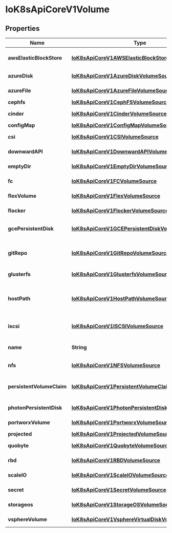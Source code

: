 
# IoK8sApiCoreV1Volume

## Properties
Name | Type | Description | Notes
------------ | ------------- | ------------- | -------------
**awsElasticBlockStore** | [**IoK8sApiCoreV1AWSElasticBlockStoreVolumeSource**](IoK8sApiCoreV1AWSElasticBlockStoreVolumeSource.md) | AWSElasticBlockStore represents an AWS Disk resource that is attached to a kubelet&#39;s host machine and then exposed to the pod. More info: https://kubernetes.io/docs/concepts/storage/volumes#awselasticblockstore |  [optional]
**azureDisk** | [**IoK8sApiCoreV1AzureDiskVolumeSource**](IoK8sApiCoreV1AzureDiskVolumeSource.md) | AzureDisk represents an Azure Data Disk mount on the host and bind mount to the pod. |  [optional]
**azureFile** | [**IoK8sApiCoreV1AzureFileVolumeSource**](IoK8sApiCoreV1AzureFileVolumeSource.md) | AzureFile represents an Azure File Service mount on the host and bind mount to the pod. |  [optional]
**cephfs** | [**IoK8sApiCoreV1CephFSVolumeSource**](IoK8sApiCoreV1CephFSVolumeSource.md) | CephFS represents a Ceph FS mount on the host that shares a pod&#39;s lifetime |  [optional]
**cinder** | [**IoK8sApiCoreV1CinderVolumeSource**](IoK8sApiCoreV1CinderVolumeSource.md) | Cinder represents a cinder volume attached and mounted on kubelets host machine. More info: https://examples.k8s.io/mysql-cinder-pd/README.md |  [optional]
**configMap** | [**IoK8sApiCoreV1ConfigMapVolumeSource**](IoK8sApiCoreV1ConfigMapVolumeSource.md) | ConfigMap represents a configMap that should populate this volume |  [optional]
**csi** | [**IoK8sApiCoreV1CSIVolumeSource**](IoK8sApiCoreV1CSIVolumeSource.md) | CSI (Container Storage Interface) represents storage that is handled by an external CSI driver (Alpha feature). |  [optional]
**downwardAPI** | [**IoK8sApiCoreV1DownwardAPIVolumeSource**](IoK8sApiCoreV1DownwardAPIVolumeSource.md) | DownwardAPI represents downward API about the pod that should populate this volume |  [optional]
**emptyDir** | [**IoK8sApiCoreV1EmptyDirVolumeSource**](IoK8sApiCoreV1EmptyDirVolumeSource.md) | EmptyDir represents a temporary directory that shares a pod&#39;s lifetime. More info: https://kubernetes.io/docs/concepts/storage/volumes#emptydir |  [optional]
**fc** | [**IoK8sApiCoreV1FCVolumeSource**](IoK8sApiCoreV1FCVolumeSource.md) | FC represents a Fibre Channel resource that is attached to a kubelet&#39;s host machine and then exposed to the pod. |  [optional]
**flexVolume** | [**IoK8sApiCoreV1FlexVolumeSource**](IoK8sApiCoreV1FlexVolumeSource.md) | FlexVolume represents a generic volume resource that is provisioned/attached using an exec based plugin. |  [optional]
**flocker** | [**IoK8sApiCoreV1FlockerVolumeSource**](IoK8sApiCoreV1FlockerVolumeSource.md) | Flocker represents a Flocker volume attached to a kubelet&#39;s host machine. This depends on the Flocker control service being running |  [optional]
**gcePersistentDisk** | [**IoK8sApiCoreV1GCEPersistentDiskVolumeSource**](IoK8sApiCoreV1GCEPersistentDiskVolumeSource.md) | GCEPersistentDisk represents a GCE Disk resource that is attached to a kubelet&#39;s host machine and then exposed to the pod. More info: https://kubernetes.io/docs/concepts/storage/volumes#gcepersistentdisk |  [optional]
**gitRepo** | [**IoK8sApiCoreV1GitRepoVolumeSource**](IoK8sApiCoreV1GitRepoVolumeSource.md) | GitRepo represents a git repository at a particular revision. DEPRECATED: GitRepo is deprecated. To provision a container with a git repo, mount an EmptyDir into an InitContainer that clones the repo using git, then mount the EmptyDir into the Pod&#39;s container. |  [optional]
**glusterfs** | [**IoK8sApiCoreV1GlusterfsVolumeSource**](IoK8sApiCoreV1GlusterfsVolumeSource.md) | Glusterfs represents a Glusterfs mount on the host that shares a pod&#39;s lifetime. More info: https://examples.k8s.io/volumes/glusterfs/README.md |  [optional]
**hostPath** | [**IoK8sApiCoreV1HostPathVolumeSource**](IoK8sApiCoreV1HostPathVolumeSource.md) | HostPath represents a pre-existing file or directory on the host machine that is directly exposed to the container. This is generally used for system agents or other privileged things that are allowed to see the host machine. Most containers will NOT need this. More info: https://kubernetes.io/docs/concepts/storage/volumes#hostpath |  [optional]
**iscsi** | [**IoK8sApiCoreV1ISCSIVolumeSource**](IoK8sApiCoreV1ISCSIVolumeSource.md) | ISCSI represents an ISCSI Disk resource that is attached to a kubelet&#39;s host machine and then exposed to the pod. More info: https://examples.k8s.io/volumes/iscsi/README.md |  [optional]
**name** | **String** | Volume&#39;s name. Must be a DNS_LABEL and unique within the pod. More info: https://kubernetes.io/docs/concepts/overview/working-with-objects/names/#names | 
**nfs** | [**IoK8sApiCoreV1NFSVolumeSource**](IoK8sApiCoreV1NFSVolumeSource.md) | NFS represents an NFS mount on the host that shares a pod&#39;s lifetime More info: https://kubernetes.io/docs/concepts/storage/volumes#nfs |  [optional]
**persistentVolumeClaim** | [**IoK8sApiCoreV1PersistentVolumeClaimVolumeSource**](IoK8sApiCoreV1PersistentVolumeClaimVolumeSource.md) | PersistentVolumeClaimVolumeSource represents a reference to a PersistentVolumeClaim in the same namespace. More info: https://kubernetes.io/docs/concepts/storage/persistent-volumes#persistentvolumeclaims |  [optional]
**photonPersistentDisk** | [**IoK8sApiCoreV1PhotonPersistentDiskVolumeSource**](IoK8sApiCoreV1PhotonPersistentDiskVolumeSource.md) | PhotonPersistentDisk represents a PhotonController persistent disk attached and mounted on kubelets host machine |  [optional]
**portworxVolume** | [**IoK8sApiCoreV1PortworxVolumeSource**](IoK8sApiCoreV1PortworxVolumeSource.md) | PortworxVolume represents a portworx volume attached and mounted on kubelets host machine |  [optional]
**projected** | [**IoK8sApiCoreV1ProjectedVolumeSource**](IoK8sApiCoreV1ProjectedVolumeSource.md) | Items for all in one resources secrets, configmaps, and downward API |  [optional]
**quobyte** | [**IoK8sApiCoreV1QuobyteVolumeSource**](IoK8sApiCoreV1QuobyteVolumeSource.md) | Quobyte represents a Quobyte mount on the host that shares a pod&#39;s lifetime |  [optional]
**rbd** | [**IoK8sApiCoreV1RBDVolumeSource**](IoK8sApiCoreV1RBDVolumeSource.md) | RBD represents a Rados Block Device mount on the host that shares a pod&#39;s lifetime. More info: https://examples.k8s.io/volumes/rbd/README.md |  [optional]
**scaleIO** | [**IoK8sApiCoreV1ScaleIOVolumeSource**](IoK8sApiCoreV1ScaleIOVolumeSource.md) | ScaleIO represents a ScaleIO persistent volume attached and mounted on Kubernetes nodes. |  [optional]
**secret** | [**IoK8sApiCoreV1SecretVolumeSource**](IoK8sApiCoreV1SecretVolumeSource.md) | Secret represents a secret that should populate this volume. More info: https://kubernetes.io/docs/concepts/storage/volumes#secret |  [optional]
**storageos** | [**IoK8sApiCoreV1StorageOSVolumeSource**](IoK8sApiCoreV1StorageOSVolumeSource.md) | StorageOS represents a StorageOS volume attached and mounted on Kubernetes nodes. |  [optional]
**vsphereVolume** | [**IoK8sApiCoreV1VsphereVirtualDiskVolumeSource**](IoK8sApiCoreV1VsphereVirtualDiskVolumeSource.md) | VsphereVolume represents a vSphere volume attached and mounted on kubelets host machine |  [optional]



